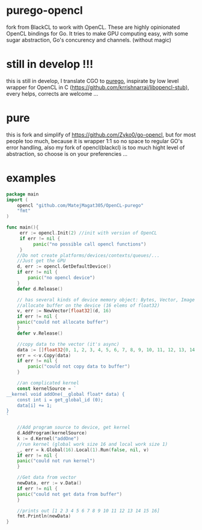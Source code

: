 # purego-opencl

fork from BlackCL to work with OpenCL. These are highly opinionated OpenCL bindings for Go. It tries to make GPU computing easy, with some sugar abstraction, Go's concurency and channels. (without magic)

# still in develop !!!
this is still in develop, I translate CGO to [purego](https://github.com/ebitengine/purego), inspirate by low level wrapper for OpenCL in C (https://github.com/krrishnarraj/libopencl-stub), every helps, corrects are welcome ...
# pure
this is fork and simplify of https://github.com/Zyko0/go-opencl, but for most people too much, because it is wrapper 1:1 so no space to regular GO's error handling, also my fork of opencl(blackcl) is too much hight level of abstraction, so choose is on your preferencies ...

# examples

```go
package main
import (
    opencl "github.com/MatejMagat305/OpenCL-purego"
    "fmt"
)

func main(){
     err := opencl.Init(2) //init with version of OpenCL
     if err != nil {
          panic("no possible call opencl functions")
     }
    //Do not create platforms/devices/contexts/queues/...
    //Just get the GPU
    d, err := opencl.GetDefaultDevice()
    if err != nil {
    	panic("no opencl device")
    }
    defer d.Release()

    // has several kinds of device memory object: Bytes, Vector, Image
    //allocate buffer on the device (16 elems of float32)
    v, err := NewVector[float32](d, 16)
    if err != nil {
	panic("could not allocate buffer")
    }
    defer v.Release()

    //copy data to the vector (it's async)
    data := []float32{0, 1, 2, 3, 4, 5, 6, 7, 8, 9, 10, 11, 12, 13, 14, 15}
    err = <-v.Copy(data)
    if err != nil {
     	panic("could not copy data to buffer")
    }

    //an complicated kernel
    const kernelSource = `
__kernel void addOne(__global float* data) {
	const int i = get_global_id (0);
	data[i] += 1;
}
`

    //Add program source to device, get kernel
    d.AddProgram(kernelSource)
    k := d.Kernel("addOne")
    //run kernel (global work size 16 and local work size 1)
    _, err = k.Global(16).Local(1).Run(false, nil, v)
    if err != nil {
	panic("could not run kernel")
    }

    //Get data from vector
    newData, err := v.Data()
    if err != nil {
	panic("could not get data from buffer")
    }

    //prints out [1 2 3 4 5 6 7 8 9 10 11 12 13 14 15 16]
    fmt.Println(newData)
}
```
